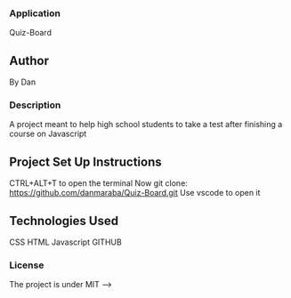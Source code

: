 ### Application
Quiz-Board
## Author
 By Dan
 ### Description
 A project meant to help high school students to take a test after finishing a course on Javascript
 ## Project Set Up Instructions
 CTRL+ALT+T to open the terminal
 Now git clone:
https://github.com/danmaraba/Quiz-Board.git
 Use vscode to open it
 ## Technologies Used
 CSS
 HTML
 Javascript
 GITHUB
 ### License
 The project is under MIT -->